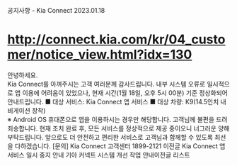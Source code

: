 공지사항 - Kia Connect
2023.01.18
# http://connect.kia.com/kr/04_customer/notice_view.html?idx=130
안녕하세요.  
Kia Connect를 아껴주시는 고객 여러분께 감사드립니다.
내부 시스템 오류로 일시적으로 앱 이용에 어려움이 있었으나, 현재 시간(1월 18일, 오후 5시 00분) 기준 정상화되어 안내드립니다.
■ 대상 서비스: Kia Connect 앱 서비스
■ 대상 차량: K9(14.5인치 내비게이션 장착)  
※ Android OS 휴대폰으로 앱을 이용하시는 경우만 해당합니다.
고객님께 불편을 드려 죄송합니다.
현재 조치 완료 후, 모든 서비스를 정상적으로 제공 중이오니 너그러운 양해 부탁드립니다.
앞으로도 더 안전하고 편리한 서비스로 고객님과 함께할 수 있도록 최선을 다하겠습니다.
[문의] Kia Connect 고객센터 1899-2121
이전글 Kia Connect 앱 서비스 일시 중지 안내
기아 커넥트 시스템 개선 작업 안내이전글
리스트
